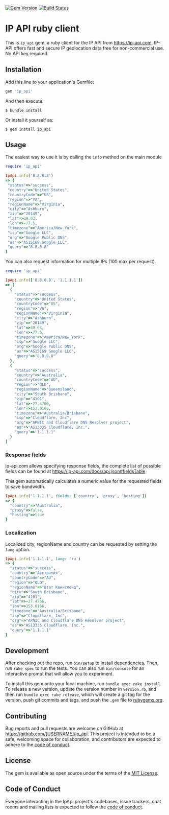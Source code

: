[![Gem Version](https://badge.fury.io/rb/ip_api.svg)](https://badge.fury.io/rb/ip_api) [![Build Status](https://travis-ci.com/calas/ip-api-ruby.svg?branch=main)](https://travis-ci.com/calas/ip-api-ruby)

# IP API ruby client

This is `ip_api` gem, a ruby client for the IP API from https://ip-api.com. IP-API offers fast and secure IP geolocation data free for non-commercial use. No API key required. 

## Installation

Add this line to your application's Gemfile:

```ruby
gem 'ip_api'
```

And then execute:

    $ bundle install

Or install it yourself as:

    $ gem install ip_api

## Usage

The easiest way to use it is by calling the `info` method on the main module


```ruby
require 'ip_api'

IpApi.info('8.8.8.8')
=> {
 "status"=>"success",
 "country"=>"United States",
 "countryCode"=>"US",
 "region"=>"VA",
 "regionName"=>"Virginia",
 "city"=>"Ashburn",
 "zip"=>"20149",
 "lat"=>39.03,
 "lon"=>-77.5,
 "timezone"=>"America/New_York",
 "isp"=>"Google LLC",
 "org"=>"Google Public DNS",
 "as"=>"AS15169 Google LLC",
 "query"=>"8.8.8.8"
}
```

You can also request information for multiple IPs (100 max per request). 


```ruby
require 'ip_api'

IpApi.info(['8.8.8.8', '1.1.1.1'])
=> [
  {
    "status"=>"success",
    "country"=>"United States",
    "countryCode"=>"US",
    "region"=>"VA",
    "regionName"=>"Virginia",
    "city"=>"Ashburn",
    "zip"=>"20149",
    "lat"=>39.03,
    "lon"=>-77.5,
    "timezone"=>"America/New_York",
    "isp"=>"Google LLC",
    "org"=>"Google Public DNS",
    "as"=>"AS15169 Google LLC",
    "query"=>"8.8.8.8"
  },
  {
    "status"=>"success",
    "country"=>"Australia",
    "countryCode"=>"AU",
    "region"=>"QLD",
    "regionName"=>"Queensland",
    "city"=>"South Brisbane",
    "zip"=>"4101",
    "lat"=>-27.4766,
    "lon"=>153.0166,
    "timezone"=>"Australia/Brisbane",
    "isp"=>"Cloudflare, Inc",
    "org"=>"APNIC and Cloudflare DNS Resolver project",
    "as"=>"AS13335 Cloudflare, Inc.",
    "query"=>"1.1.1.1"
  }
]
```

### Response fields

ip-api.com allows specifying response fields, the complete list of possible fields can be found at https://ip-api.com/docs/api:json#fieldsTable

This gem automatically calculates a numeric value for the requested fields to save bandwidth. 

```ruby
IpApi.info('1.1.1.1', fields: ['country', 'proxy', 'hosting'])
=> {
  "country"=>"Australia", 
  "proxy"=>false, 
  "hosting"=>true
}
```

### Localization

Localized city, regionName and country can be requested by setting the `lang` option.

```ruby
IpApi.info('1.1.1.1', lang: 'ru')
=> {
  "status"=>"success",
  "country"=>"Австралия",
  "countryCode"=>"AU",
  "region"=>"QLD",
  "regionName"=>"Штат Квинсленд",
  "city"=>"South Brisbane",
  "zip"=>"4101",
  "lat"=>-27.4766,
  "lon"=>153.0166,
  "timezone"=>"Australia/Brisbane",
  "isp"=>"Cloudflare, Inc",
  "org"=>"APNIC and Cloudflare DNS Resolver project",
  "as"=>"AS13335 Cloudflare, Inc.",
  "query"=>"1.1.1.1"
}
```

## Development

After checking out the repo, run `bin/setup` to install dependencies. Then, run `rake spec` to run the tests. You can also run `bin/console` for an interactive prompt that will allow you to experiment.

To install this gem onto your local machine, run `bundle exec rake install`. To release a new version, update the version number in `version.rb`, and then run `bundle exec rake release`, which will create a git tag for the version, push git commits and tags, and push the `.gem` file to [rubygems.org](https://rubygems.org).

## Contributing

Bug reports and pull requests are welcome on GitHub at https://github.com/[USERNAME]/ip_api. This project is intended to be a safe, welcoming space for collaboration, and contributors are expected to adhere to the [code of conduct](https://github.com/calas/ip-api-ruby/blob/main/CODE_OF_CONDUCT.md).


## License

The gem is available as open source under the terms of the [MIT License](https://opensource.org/licenses/MIT).

## Code of Conduct

Everyone interacting in the IpApi project's codebases, issue trackers, chat rooms and mailing lists is expected to follow the [code of conduct](https://github.com/calas/ip-api-ruby/blob/main/CODE_OF_CONDUCT.md).
